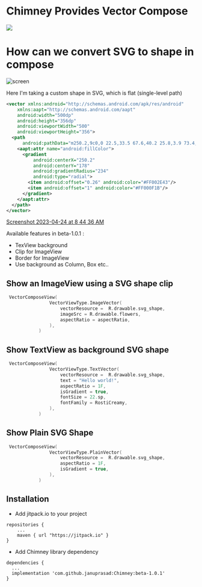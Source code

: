 # Chimney Provides Vector Compose

[![](https://jitpack.io/v/januprasad/Chimney.svg)](https://jitpack.io/#januprasad/Chimney)

# How can we convert SVG to shape in compose

![screen](https://user-images.githubusercontent.com/1284454/233897178-3365773f-3d62-4656-953f-76f1654e26b3.png)

Here I'm taking a custom shape in SVG, which is flat (single-level path)
```svg
<vector xmlns:android="http://schemas.android.com/apk/res/android"
    xmlns:aapt="http://schemas.android.com/aapt"
    android:width="500dp"
    android:height="356dp"
    android:viewportWidth="500"
    android:viewportHeight="356">
  <path
      android:pathData="m250.2,9c0,0 22.5,33.5 67.6,40.2 25.8,3.9 73.4,5.2 109.3,5.6 25.9,0.3 46.8,21.4 46.8,47.3 0,17.8 0,35.2 0,41 0,11 8.4,26.5 22.5,34.9 -14.1,8.4 -22.5,23.9 -22.5,34.9 0,5.8 0,23.2 0,41 0,25.9 -20.9,47 -46.8,47.3 -35.9,0.4 -83.5,1.7 -109.3,5.6 -45.1,6.7 -67.6,40.2 -67.6,40.2 0,0 -22.6,-33.5 -67.6,-40.2 -25.8,-3.9 -73.5,-5.2 -109.3,-5.6 -25.9,-0.3 -46.8,-21.4 -46.8,-47.3 0,-17.8 0,-35.2 0,-41 0,-11 -8.4,-26.5 -22.5,-34.9 14.1,-8.4 22.5,-23.9 22.5,-34.9 0,-5.8 0,-23.2 0,-41 0,-25.9 20.9,-47 46.8,-47.3 35.8,-0.4 83.5,-1.7 109.3,-5.6 45,-6.7 67.6,-40.2 67.6,-40.2z">
    <aapt:attr name="android:fillColor">
      <gradient 
          android:centerX="250.2"
          android:centerY="178"
          android:gradientRadius="234"
          android:type="radial">
        <item android:offset="0.26" android:color="#FF002E43"/>
        <item android:offset="1" android:color="#FF000F1B"/>
      </gradient>
    </aapt:attr>
  </path>
</vector>
```
[Screenshot 2023-04-24 at 8 44 36 AM](https://user-images.githubusercontent.com/1284454/233892223-2e2ffb72-bf24-4792-bfdb-4c8263df94fb.png)

Available features in beta-1.0.1 : 

* TexView background
* Clip for ImageView
* Border for ImageView
* Use background as Column, Box etc.. 


## Show an ImageView using a SVG shape clip
```kotlin
 VectorComposeView(
                VectorViewType.ImageVector(
                    vectorResource =  R.drawable.svg_shape,
                    imageSrc = R.drawable.flowers,
                    aspectRatio = aspectRatio,
                ),
            )
```

## Show TextView as background SVG shape
```kotlin
 VectorComposeView(
                VectorViewType.TextVector(
                    vectorResource =  R.drawable.svg_shape,
                    text = "Hello world!",
                    aspectRatio = 1F,
                    isGradient = true,
                    fontSize = 22.sp,
                    fontFamily = RostiCreamy,
                ),
            )
```
## Show Plain SVG Shape
```kotlin
 VectorComposeView(
                VectorViewType.PlainVector(
                    vectorResource =  R.drawable.svg_shape,
                    aspectRatio = 1F,
                    isGradient = true,
                ),
            )
```

## Installation
- Add jitpack.io to your project
```
repositories {
    ...
    maven { url "https://jitpack.io" }
}
```
- Add Chimney library dependency
``` 
dependencies { 
  ...
  implementation 'com.github.januprasad:Chimney:beta-1.0.1'
}
```
